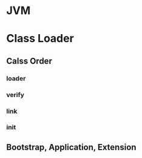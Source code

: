 # JVM

# Class Loader
## Calss Order
### loader 
### verify
### link
### init
## Bootstrap, Application, Extension